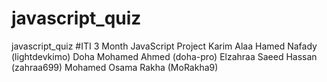 # javascript_quiz
javascript_quiz
#ITI 3 Month JavaScript Project
Karim Alaa Hamed Nafady (lightdevkimo)
Doha Mohamed Ahmed (doha-pro)
Elzahraa Saeed Hassan (zahraa699)
Mohamed Osama Rakha (MoRakha9)
